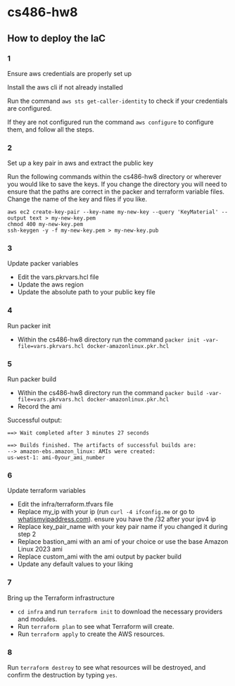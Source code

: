 # cs486-hw8

## How to deploy the IaC

### 1

Ensure aws credentials are properly set up

Install the aws cli if not already installed

Run the command `aws sts get-caller-identity` to check if your
credentials are configured.

If they are not configured run the command `aws configure` to
configure them, and follow all the steps.

### 2

Set up a key pair in aws and extract the public key

Run the following commands within the cs486-hw8 directory or
wherever you would like to save the keys. If you change the
directory you will need to ensure that the paths are correct in the
packer and terraform variable files. Change the name of the key and
files if you like.

```
aws ec2 create-key-pair --key-name my-new-key --query 'KeyMaterial' --output text > my-new-key.pem
chmod 400 my-new-key.pem
ssh-keygen -y -f my-new-key.pem > my-new-key.pub
```

### 3

Update packer variables

- Edit the vars.pkrvars.hcl file
- Update the aws region
- Update the absolute path to your public key file

### 4

Run packer init

- Within the cs486-hw8 directory run the command `packer init -var-file=vars.pkrvars.hcl docker-amazonlinux.pkr.hcl`

### 5

Run packer build

- Within the cs486-hw8 directory run the command `packer build -var-file=vars.pkrvars.hcl docker-amazonlinux.pkr.hcl`
- Record the ami

Successful output:

```
==> Wait completed after 3 minutes 27 seconds

==> Builds finished. The artifacts of successful builds are:
--> amazon-ebs.amazon_linux: AMIs were created:
us-west-1: ami-0your_ami_number
```

### 6

Update terraform variables

- Edit the infra/terraform.tfvars file
- Replace my_ip with your ip (run `curl -4 ifconfig.me` or go to
  [whatismyipaddress.com](https://whatismyipaddress.com/)). ensure
  you have the /32 after your ipv4 ip
- Replace key_pair_name with your key pair name if you changed it
  during step 2
- Replace bastion_ami with an ami of your choice or use the base
  Amazon Linux 2023 ami
- Replace custom_ami with the ami output by packer build
- Update any default values to your liking

### 7

Bring up the Terraform infrastructure

- `cd infra` and run `terraform init` to download the necessary
  providers and modules.
- Run `terraform plan` to see what Terraform will create.
- Run `terraform apply` to create the AWS resources.

### 8

Run `terraform destroy` to see what resources will be destroyed,
and confirm the destruction by typing `yes`.
